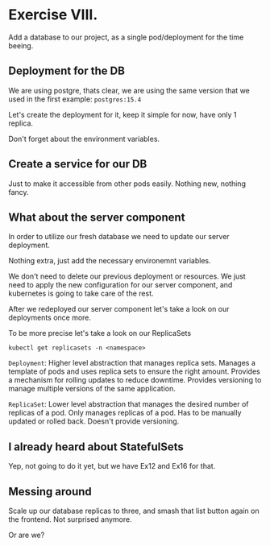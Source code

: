 # Exercise VIII.

Add a database to our project, as a single pod/deployment for the time beeing.

## Deployment for the DB

We are using postgre, thats clear, we are using the same version that we used in the first example: `postgres:15.4`

Let's create the deployment for it, keep it simple for now, have only 1 replica.

Don't forget about the environment variables.

## Create a service for our DB

Just to make it accessible from other pods easily. Nothing new, nothing fancy.

## What about the server component

In order to utilize our fresh database we need to update our server deployment.

Nothing extra, just add the necessary environemnt variables.

We don't need to delete our previous deployment or resources. We just need to apply the new configuration for our server component, and kubernetes is going to take care of the rest.

After we redeployed our server component let's take a look on our deployments once more.

To be more precise let's take a look on our ReplicaSets

```
kubectl get replicasets -n <namespace>
```

`Deployment`: Higher level abstraction that manages replica sets. Manages a template of pods and uses replica sets to ensure the right amount. Provides a mechanism for rolling updates to reduce downtime. Provides versioning to manage multiple versions of the same application.

`ReplicaSet`: Lower level abstraction that manages the desired number of replicas of a pod. Only  manages replicas of a pod. Has to be manually updated or rolled back. Doesn't provide versioning.

## I already heard about StatefulSets

Yep, not going to do it yet, but we have Ex12 and Ex16 for that.

## Messing around

Scale up our database replicas to three, and smash that list button again on the frontend. Not surprised anymore. 

Or are we?